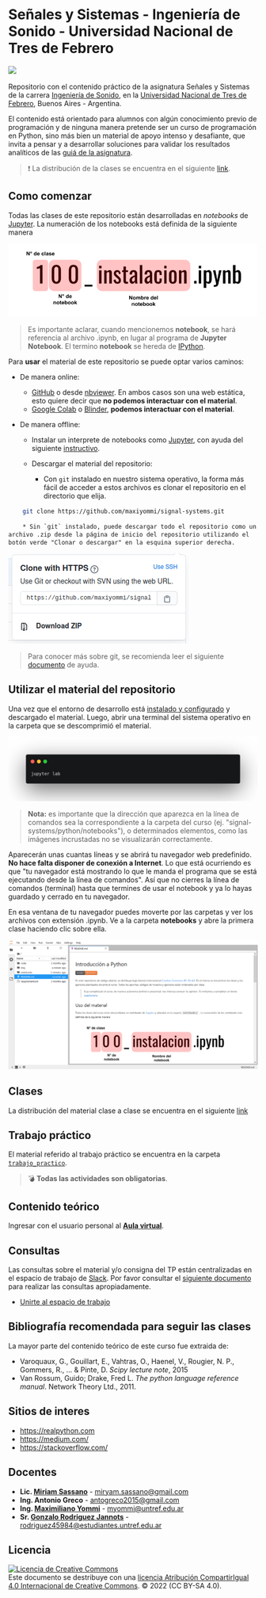 # Señales y Sistemas - Ingeniería de Sonido - Universidad Nacional de Tres de Febrero 

<img src="LogoPractica.png" class="center" width="300"/>

Repositorio con el contenido práctico de la asignatura Señales y Sistemas de la carrera [Ingeniería de Sonido](https://www.untref.edu.ar/carrera/ingenieria-de-sonido), en la [Universidad Nacional de Tres de Febrero](https://www.untref.edu.ar), Buenos Aires - Argentina.

El contenido está orientado para alumnos con algún conocimiento previo de programación y de ninguna manera pretende ser un curso de programación en Python, sino más bien un material de apoyo intenso y desafiante, que invita a pensar y a desarrollar soluciones para validar los resultados analíticos de las [guiá de la asignatura](guia_ejercicios.pdf).

> ❗ La distribución de la clases se encuentra en el siguiente [link](clases/README.md).


## Como comenzar
Todas las clases de este repositorio están desarrolladas en *notebooks* de [Jupyter](https://jupyter.org/). La numeración de los notebooks está definida de la siguiente manera

![](clases/img/notebook_indicador.png)

> Es importante aclarar, cuando mencionemos **notebook**, se hará referencia al archivo .ipynb, en lugar al programa de **Jupyter Notebook**. El termino **notebook** se hereda de [IPython](https://es.wikipedia.org/wiki/IPython).

Para **usar** el material de este repositorio se puede optar varios caminos:

* De manera online:
    * [GitHub](https://github.com/maxiyommi/signal-systems) o desde [nbviewer](https://nbviewer.jupyter.org/github/maxiyommi/signal-systems/tree/master/). En ambos casos son una web estática, esto quiere decir que **no podemos interactuar con el material**.
    * [Google Colab](https://colab.research.google.com/notebooks/intro.ipynb#recent=true) o [Blinder](https://mybinder.org/), **podemos interactuar con el material**.

* De manera offline:
    * Instalar un interprete de notebooks como [Jupyter](https://jupyter.org/), con ayuda del siguiente [instructivo](https://gist.github.com/maxiyommi/a21fa6af877d1e00f1498e60654e6c4a).
    
    * Descargar el material del repositorio:
        * Con `git` instalado en nuestro sistema operativo, la forma más fácil de acceder a estos archivos es clonar el repositorio en el directorio que elija.
``` bash
    git clone https://github.com/maxiyommi/signal-systems.git
```
        * Sin `git` instalado, puede descargar todo el repositorio como un archivo .zip desde la página de inicio del repositorio utilizando el botón verde "Clonar o descargar" en la esquina superior derecha.

![](clases/img/git_download.png)

> Para conocer más sobre git, se recomienda leer el siguiente [documento](https://gist.github.com/maxiyommi/b5d2ef4c66f17870a92bc27f4afe71c2) de ayuda.


## Utilizar el material del repositorio
Una vez que el entorno de desarrollo está [instalado y configurado](https://gist.github.com/maxiyommi/a21fa6af877d1e00f1498e60654e6c4a) y descargado el material. Luego, abrir una terminal del sistema operativo en la carpeta que se descomprimió el material. 

![](terminal_jupyterlab.png)

> **Nota:** es importante que la dirección que aparezca en la línea de comandos sea la correspondiente a la carpeta del curso (ej. "signal-systems/python/notebooks"), o determinados elementos, como las imágenes incrustadas no se visualizarán correctamente.

Aparecerán unas cuantas líneas y se abrirá tu navegador web predefinido. **No hace falta disponer de conexión a Internet**. Lo que está ocurriendo es que "tu navegador está mostrando lo que le manda el programa que se está ejecutando desde la línea de comandos". Así que no cierres la línea de comandos (terminal) hasta que termines de usar el notebook y ya lo hayas guardado y cerrado en tu navegador.

En esa ventana de tu navegador puedes moverte por las carpetas y ver los archivos con extensión .ipynb. Ve a la carpeta **notebooks** y abre la primera clase haciendo clic sobre ella. 

![](jupyterlab.png)

## Clases
La distribución del material clase a clase se encuentra en el siguiente [link](clases/README.md)

## Trabajo práctico
El material referido al trabajo práctico se encuentra en la carpeta [`trabajo_practico`](trabajo_practico/readme.md). 
> 💣 **Todas las actividades son obligatorias**.

## Contenido teórico
Ingresar con el usuario personal al [**Aula virtual**](https://presenciales.untref.edu.ar/acceso.cgi).

## Consultas
Las consultas sobre el material y/o consigna del TP están centralizadas en el espacio de trabajo de [Slack](https://slack.com/intl/es-ar/). Por favor consultar el [siguiente documento](https://github.com/maxiyommi/signal-systems/blob/master/reglas_slack.md) para realizar las consultas apropiadamente.
* [Unirte al espacio de trabajo](https://join.slack.com/t/senalesysistemas/shared_invite/zt-o44s05m8-Yhw_W10tEch6fBy~e8mo2w)

## Bibliografía recomendada para seguir las clases
La mayor parte del contenido teórico de este curso fue extraida de: 

* Varoquaux, G., Gouillart, E., Vahtras, O., Haenel, V., Rougier, N. P., Gommers, R., ... & Pinte, D. *Scipy lecture note*, 2015
* Van Rossum, Guido; Drake, Fred L. *The python language reference manual*. Network Theory Ltd., 2011.

## Sitios de interes
* https://realpython.com
* https://medium.com/
* https://stackoverflow.com/

## Docentes
* **Lic. [Miriam Sassano](https://www.linkedin.com/in/miryam-patricia-sassano-7878189)** - miryam.sassano@gmail.com
* **Ing. Antonio Greco** - antogreco2015@gmail.com
* **Ing. [Maximiliano Yommi](https://www.linkedin.com/in/myommi)** - myommi@untref.edu.ar
* **Sr. [Gonzalo Rodriguez Jannots](https://www.linkedin.com/in/gonzalo-rodr%C3%ADguez-jannots-568077174)** - rodriguez45984@estudiantes.untref.edu.ar

## Licencia
<a rel="license" href="http://creativecommons.org/licenses/by-sa/4.0/"><img alt="Licencia de Creative Commons" style="border-width:0" src="https://i.creativecommons.org/l/by-sa/4.0/88x31.png" /></a><br />Este documento se destribuye con una <a rel="license" href="http://creativecommons.org/licenses/by-sa/4.0/">licencia Atribución CompartirIgual 4.0 Internacional de Creative Commons</a>.
© 2022 (CC BY-SA 4.0).
